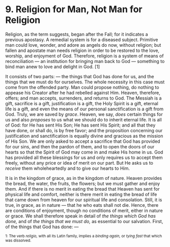 # 9. Religion for Man, Not Man for Religion

Religion, as the term suggests, began after the Fall; for it indicates a previous apostasy. A remedial system is for a diseased subject. Primitive man could love, wonder, and adore as angels do now, without religion; but fallen and apostate man needs religion in order to be restored to the love, worship, and enjoyment of God. Therefore, religion is a system of means of reconciliation — an institution for bringing man back to God — something to bind man anew to love and delight in God. [1]

It consists of two parts: — the things that God has done for us, and the things that we must do for ourselves. The whole necessity in this case must come from the offended party. Man could propose nothing, do nothing to appease his Creator after he had rebelled against Him. Heaven, therefore, offers; and man accepts, surrenders, and returns to God. The Messiah is a gift, sacrifice is a gift, justification is a gift, the Holy Spirit is a gift, eternal life is a gift, and even the means of our personal sanctification is a gift from God. Truly, we are saved by *grace*. Heaven, we say, *does* certain things for us and also *proposes* to us what we should do to inherit eternal life. It is all of God: for He has sent His Son; He has sent His Spirit; and all that they have done, or shall do, is by free favor; and the proposition concerning our justification and sanctification is equally divine and gracious as the mission of His Son. We are only asked to accept a sacrifice that God has provided for our sins, and then the pardon of them, and to open the doors of our hearts so that the Spirit of God may come in and make His home in us. God has provided all these blessings for us and only requires us to accept them freely, without any price or idea of merit on our part. But He asks us to *receive* them wholeheartedly and to give our hearts to Him.

It is in the kingdom of grace, as in the kingdom of nature. Heaven provides the bread, the water, the fruits, the flowers; but we must gather and enjoy them. And if there is no merit in eating the bread that Heaven has sent for physical life and comfort, neither is there merit in eating the bread of life that came down from heaven for our spiritual life and consolation. Still, it is true, in grace, as in nature — that he who eats shall not die. Hence, there are conditions of enjoyment, though no conditions of merit, either in nature or grace. We shall therefore speak in detail of *the things which God has done,* and of *the things that we must do,* as essential to our salvation. First, of the things that God has done: —

<sub>1: The verb *religio,* with all its Latin family, implies a *binding again,* or *tying fast* that which was dissolved.</sub>